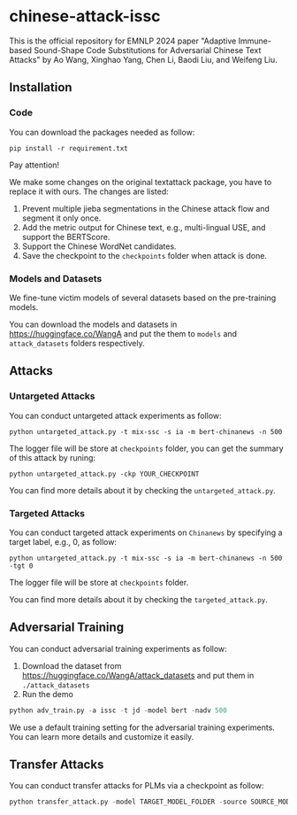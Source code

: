 # chinese-attack-issc

This is the official repository for EMNLP 2024 paper "Adaptive Immune-based Sound-Shape Code Substitutions for Adversarial Chinese Text Attacks" by Ao Wang, Xinghao Yang, Chen Li, Baodi Liu, and Weifeng Liu.

## Installation

### Code

You can download the packages needed as follow:

```
pip install -r requirement.txt
```

Pay attention! 

We make some changes on the original textattack package, you have to replace it with ours. The changes are listed:

1. Prevent multiple jieba segmentations in the Chinese attack flow and segment it only once.
2. Add the metric output for Chinese text, e.g., multi-lingual USE, and support the BERTScore.
3. Support the Chinese WordNet candidates.
4. Save the checkpoint to the `checkpoints` folder when attack is done.

### Models and Datasets

We fine-tune victim models of several datasets based on the pre-training models.

You can download the models and datasets in https://huggingface.co/WangA and put the them to `models` and `attack_datasets`    folders respectively.

## Attacks

### Untargeted Attacks

You can conduct untargeted attack experiments as follow:

```
python untargeted_attack.py -t mix-ssc -s ia -m bert-chinanews -n 500
```

The logger file will be store at `checkpoints` folder, you can get the summary of this attack by runing:

```
python untargeted_attack.py -ckp YOUR_CHECKPOINT
```

You can find more details about it by checking the `untargeted_attack.py`.

### Targeted Attacks

You can conduct targeted attack experiments on `Chinanews`  by specifying a target label, e.g., 0, as follow:

```
python untargeted_attack.py -t mix-ssc -s ia -m bert-chinanews -n 500 -tgt 0
```

The logger file will be store at `checkpoints` folder.

You can find more details about it by checking the `targeted_attack.py`.

## Adversarial Training

You can conduct adversarial training experiments as follow:

1. Download the dataset from https://huggingface.co/WangA/attack_datasets and put them in `./attack_datasets`
2. Run the demo

```python
python adv_train.py -a issc -t jd -model bert -nadv 500
```

We use a default training setting for the adversarial training experiments. You can learn more details and customize it easily.

## Transfer Attacks

You can conduct transfer attacks for PLMs via a checkpoint as follow:

```python
python transfer_attack.py -model TARGET_MODEL_FOLDER -source SOURCE_MODEL -ckp YOUR_CHECKPOINT -d DATASET
```





